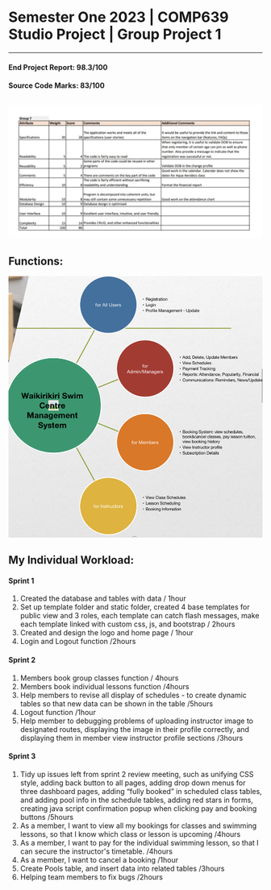 # Semester One 2023 | COMP639 Studio Project | Group Project 1
---------------------------------------
#### End Project Report: 98.3/100
#### Source Code Marks: 83/100
![Marks](GroupProject1_Marks.jpg)
---------------------------------------
## Functions:
![Functions](functions.png)

## My Individual Workload:
#### Sprint 1
1. Created the database and tables with data / 1hour
2. Set up template folder and static folder, created 4 base templates for public view and 3 roles, each template can catch flash messages, make each template linked with custom css, js, and bootstrap / 2hours
3. Created and design the logo and home page / 1hour 
4. Login and Logout function /2hours

#### Sprint 2
1. Members book group classes function / 4hours
2. Members book individual lessons function /4hours
3. Help members to revise all display of schedules  - to create dynamic tables so that new data can be shown in the table /5hours
4. Logout function /1hour
5. Help member to debugging problems of uploading instructor image to designated routes, displaying the image in their profile correctly, and displaying them in member view instructor profile sections /3hours

#### Sprint 3
1. Tidy up issues left from sprint 2 review meeting, such as unifying CSS style, adding back button to all pages, adding drop down menus for three dashboard pages, adding “fully booked” in scheduled class tables, and adding pool info in the schedule tables, adding red stars in forms, creating java script confirmation popup when clicking pay and booking buttons /5hours
2. As a member, I want to view all my bookings for classes and swimming lessons, so that I know which class or lesson is upcoming /4hours
3. As a member, I want to pay for the individual swimming lesson, so that I can secure the instructor's timetable. /4hours
4. As a member, I want to cancel a booking /1hour
5. Create Pools table, and insert data into related tables /3hours
6. Helping team members to fix bugs /2hours
